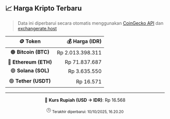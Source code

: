 

<!-- HARGA_KRIPTO -->
## 📈 Harga Kripto Terbaru

> Data ini diperbarui secara otomatis menggunakan [CoinGecko API](https://www.coingecko.com/) dan [exchangerate.host](https://exchangerate.host/)

<div align="center">

| 🪙 Token | 💰 Harga (IDR) |
|:------:|---------------:|
| 🟠 **Bitcoin (BTC)**   | Rp 2.013.398.311 |
| 🔵 **Ethereum (ETH)**  | Rp 71.837.687 |
| 🟣 **Solana (SOL)**    | Rp 3.635.550 |
| 🟢 **Tether (USDT)**   | Rp 16.571 |

---

💱 **Kurs Rupiah (USD → IDR)**: Rp 16.568

🕒 <sub>Terakhir diperbarui: 10/10/2025, 16.20.20</sub>

</div>
<!-- /HARGA_KRIPTO -->